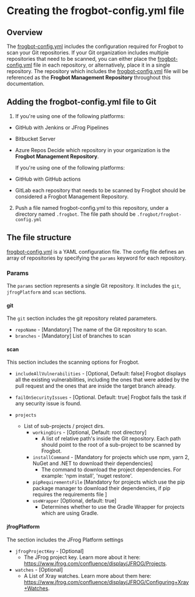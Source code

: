 #  Creating the frogbot-config.yml file

## Overview

The [frogbot-config.yml](templates/.frogbot/frogbot-config.yml) includes the configuration required for Frogbot to scan your Git repositories. If your Git organization includes multiple repositories that need to be scanned, you can either place the [frogbot-config.yml](templates/.frogbot/frogbot-config.yml) file in each repository, or alternatively, place it in a single repository. The repository which includes the [frogbot-config.yml](templates/.frogbot/frogbot-config.yml) file will be referenced as the **Frogbot Management Repository** throughout this documentation.

## Adding the frogbot-config.yml file to Git

1. If you're using one of the following platforms:

- GitHub with Jenkins or JFrog Pipelines
- Bitbucket Server
- Azure Repos Decide which repository in your organization is the **Frogbot Management Repository**.

  If you're using one of the following platforms:
- GitHub with GitHub actions
- GitLab each repository that needs to be scanned by Frogbot should be considered a Frogbot Management Repository.

2. Push a file named frogbot-config.yml to this repository, under a directory named `.frogbot`. The file path should be `.frogbot/frogbot-config.yml`

## The file structure

[frogbot-config.yml](templates/.frogbot/frogbot-config.yml) is a YAML configuration file. The config file defines an array of repositories by specifying the `params` keyword for each repository.

### Params

The `params` section represents a single Git repository. It includes the `git`, `jfrogPlatform` and `scan` sections.

#### git

The `git` section includes the git repository related parameters.

- `repoName` - [Mandatory] The name of the Git repository to scan.
- `branches` - [Mandatory] List of branches to scan

#### scan

This section includes the scanning options for Frogbot.

- `includeAllVulnerabilities` - [Optional, Default: false] Frogbot displays all the existing vulnerabilities, including the ones that were added by the pull request and the ones that are inside the target branch already.

- `failOnSecurityIssues` - [Optional. Default: true] Frogbot fails the task if any security issue is found.
- `projects`
    - List of sub-projects / project dirs.
        - `workingDirs` - [Optional, Default: root directory]
            - A list of relative path's inside the Git repository. Each path should point to the root of a sub-project to be scanned by Frogbot.
        - `installCommand` - [Mandatory for projects which use npm, yarn 2, NuGet and .NET to download their dependencies]
            - The command to download the project dependencies. For example: 'npm install', 'nuget restore'.
        - `pipRequirementsFile` [Mandatory for projects which use the pip package manager to download their dependencies, if pip requires the requirements file ]
        - `useWrapper` [Optional, default: true]
            - Determines whether to use the Gradle Wrapper for projects which are using Gradle.

#### jfrogPlatform

The section includes the JFrog Platform settings

- `jfrogProjectKey` - [Optional]
    - The JFrog project key. Learn more about it here: https://www.jfrog.com/confluence/display/JFROG/Projects.
- `watches` - [Optional]
    - A List of Xray watches. Learn more about them here: https://www.jfrog.com/confluence/display/JFROG/Configuring+Xray+Watches.